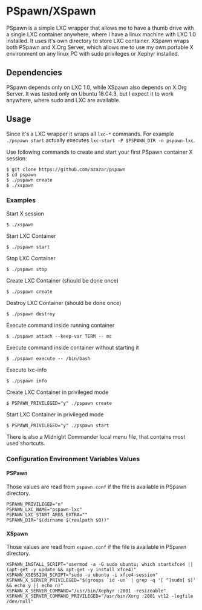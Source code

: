 # PSpawn/XSpawn

PSpawn is a simple LXC wrapper that allows me to have a thumb drive with a single LXC container anywhere, where I have a linux machine with LXC 1.0 installed. It uses it's own directory to store LXC container. XSpawn wraps both PSpawn and X.Org Server, which allows me to use my own portable X environment on any linux PC with sudo privileges or Xephyr installed.

## Dependencies

PSpawn depends only on LXC 1.0, while XSpawn also depends on X.Org Server. It was tested only on Ubuntu 18.04.3, but I expect it to work anywhere, where sudo and LXC are available.

## Usage

Since it's a LXC wrapper it wraps all `lxc-*` commands. For example `./pspawn start` actually executes `lxc-start -P $PSPAWN_DIR -n pspawn-lxc`.

Use following commands to create and start your first PSpawn container X session:

    $ git clone https://github.com/azazar/pspawn
    $ cd pspawn
    $ ./pspawn create
    $ ./xspawn

### Examples

Start X session
    
    $ ./xspawn

Start LXC Container

    $ ./pspawn start

Stop LXC Container

    $ ./pspawn stop

Create LXC Container (should be done once)

    $ ./pspawn create

Destroy LXC Container (should be done once)

    $ ./pspawn destroy

Execute command inside running container

    $ ./pspawn attach --keep-var TERM -- mc

Execute command inside container without starting it

    $ ./pspawn execute -- /bin/bash

Execute lxc-info

    $ ./pspawn info

Create LXC Container in privileged mode

    $ PSPAWN_PRIVILEGED="y" ./pspawn create

Start LXC Container in privileged mode

    $ PSPAWN_PRIVILEGED="y" ./pspawn start

There is also a Midnight Commander local menu file, that contains most used shortcuts.

### Configuration Environment Variables Values

#### PSPawn

Those values are read from `pspawn.conf` if the file is available in PSpawn directory.

    PSPAWN_PRIVILEGED="n"
    PSPAWN_LXC_NAME="pspawn-lxc"
    PSPAWN_LXC_START_ARGS_EXTRA=""
    PSPAWN_DIR="$(dirname $(realpath $0))"

#### XSpawn

Those values are read from `xspawn.conf` if the file is available in PSpawn directory.

    XSPAWN_INSTALL_SCRIPT="usermod -a -G sudo ubuntu; which startxfce4 || (apt-get -y update && apt-get -y install xfce4)"
    XSPAWN_XSESSION_SCRIPT="sudo -u ubuntu -i xfce4-session"
    XSPAWN_X_SERVER_PRIVILEGED="$(groups `id -un` | grep -q '[ ^]sudo[ $]' && echo y || echo n)"
    XSPAWN_X_SERVER_COMMAND="/usr/bin/Xephyr :2001 -resizeable"
    XSPAWN_X_SERVER_COMMAND_PRIVILEGED="/usr/bin/Xorg :2001 vt12 -logfile /dev/null"
